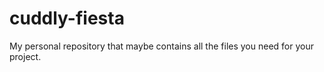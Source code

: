 # cuddly-fiesta
My personal repository that maybe contains all the files you need for your project.
